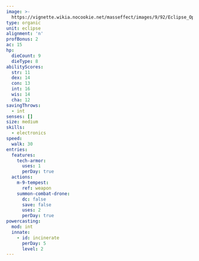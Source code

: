 ```yaml
---
image: >-
  https://vignette.wikia.nocookie.net/masseffect/images/9/92/Eclipse_Operative.png/revision/latest?cb=20100704072730
type: organic
unit: eclipse
alignment: 'n'
profBonus: 2
ac: 15
hp:
  dieCount: 9
  dieType: 8
abilityScores:
  str: 11
  dex: 14
  con: 13
  int: 16
  wis: 14
  cha: 12
savingThrows:
  - int
senses: []
size: medium
skills:
  - electronics
speed:
  walk: 30
entries:
  features:
    tech-armor:
      uses: 1
      perDay: true
  actions:
    m-9-tempest:
      ref: weapon
    summon-combat-drone:
      dc: false
      save: false
      uses: 2
      perDay: true
powercasting:
  mod: int
  innate:
    - id: incinerate
      perDay: 5
      level: 2
---
```


